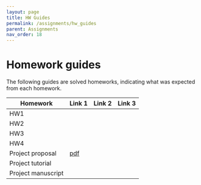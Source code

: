 ```yaml
---
layout: page
title: HW Guides
permalink: /assignments/hw_guides
parent: Assignments
nav_order: 18
---
```


# Homework guides  

The following guides are solved homeworks, indicating what was expected from each homework.  

| Homework  | Link 1  |Link 2       |Link 3       |
| --------- | ------- | ----------- | ----------- |
| HW1       |         |             |             |
| HW2       |             |             |             |
| HW3       |             |             |             |
| HW4       |             |             |             |
|Project proposal | [pdf](https://stat720.github.io/summer2025/assignments/proposal_example.pdf) |             |             |
|Project tutorial |             |             |             |
|Project manuscript |             |             |             |




